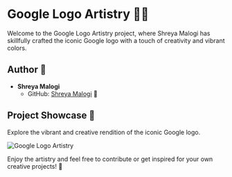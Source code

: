 # Google Logo Artistry 🌈✨

Welcome to the Google Logo Artistry project, where Shreya Malogi has skillfully crafted the iconic Google logo with a touch of creativity and vibrant colors.

## Author 🎨

- **Shreya Malogi**
  - GitHub: [Shreya Malogi](https://github.com/shreyamalogi) 🚀

## Project Showcase 🚀

Explore the vibrant and creative rendition of the iconic Google logo.

![Google Logo Artistry](https://github.com/CodeMacrocosm/Turtle-a-Thon-23/blob/main/Turtle-a-thon/Google%20Logo/google%20logo%20gif.gif)

Enjoy the artistry and feel free to contribute or get inspired for your own creative projects! 🎉




